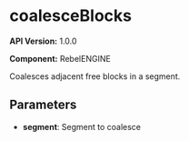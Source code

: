 # coalesceBlocks

**API Version:** 1.0.0

**Component:** RebelENGINE

Coalesces adjacent free blocks in a segment.

## Parameters

- **segment**: Segment to coalesce


